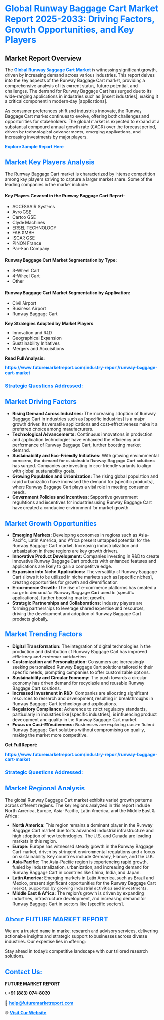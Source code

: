 <h1 style="color: #007BFF;">Global Runway Baggage Cart Market Report 2025-2033: Driving Factors, Growth Opportunities, and Key Players</h1>

<section id="overview">
<h2>Market Report Overview</h2>
<p>The <a href="https://www.futuremarketreport.com/industry-report/runway-baggage-cart-market" style="color: #007BFF; text-decoration: none;"><strong>Global Runway Baggage Cart Market</strong></a> is witnessing significant growth, driven by increasing demand across various industries. This report delves into the key aspects of the Runway Baggage Cart market, providing a comprehensive analysis of its current status, future potential, and challenges. The demand for Runway Baggage Cart has surged due to its wide-ranging applications in industries such as [insert industries], making it a critical component in modern-day [applications].</p>
<p>As consumer preferences shift and industries innovate, the Runway Baggage Cart market continues to evolve, offering both challenges and opportunities for stakeholders. The global market is expected to expand at a substantial compound annual growth rate (CAGR) over the forecast period, driven by technological advancements, emerging applications, and increasing investments by major players.</p>
</section>

<section id="overview">
<p><a href="https://www.futuremarketreport.com/request-sample/reportId=120342" style="color: #007BFF; text-decoration: none;"><strong>Explore Sample Report Here</strong></a></p>
</section>

<section id="key-players">
<h2 style="color: #007BFF;">Market Key Players Analysis</h2>
<p>The Runway Baggage Cart market is characterized by intense competition among key players striving to capture a larger market share. Some of the leading companies in the market include:</p>
<h4>Key Players Covered in the Runway Baggage Cart Report:</h4>
<ul><li>ACCESSAIR Systems</li><li>Avro GSE</li><li>Cartoo GSE</li><li>Clyde Machines</li><li>ERSEL TECHNOLOGY</li><li>FAB GMBH</li><li>ISCAR GSE</li><li>PINON France</li><li>Par-Kan Company</li></ul>
<h4>Runway Baggage Cart Market Segmentation by Type:</h4>
<ul><li>3-Wheel Cart</li><li>4-Wheel Cart</li><li>Other</li></ul>

<h4>Runway Baggage Cart Market Segmentation by Application:</h4>
<ul><li>Civil Airport</li><li>Business Airport</li><li>Runway Baggage Cart</li></ul>
<p><strong>Key Strategies Adopted by Market Players:</strong></p>
<ul>
<li>Innovation and R&D</li>
<li>Geographical Expansion</li>
<li>Sustainability Initiatives</li>
<li>Mergers and Acquisitions</li>
</ul>
</section>

<section>
<p><strong>Read Full Analysis: </strong></p><a href="https://www.futuremarketreport.com/industry-report/runway-baggage-cart-market" style="color: #007BFF; text-decoration: none;"><strong>https://www.futuremarketreport.com/industry-report/runway-baggage-cart-market</strong></a>
<h3 style="color: #007BFF;">Strategic Questions Addressed:</h3>
</section>

<section id="driving-factors">
<h2 style="color: #007BFF;">Market Driving Factors</h2>
<ul>
<li><strong>Rising Demand Across Industries:</strong> The increasing adoption of Runway Baggage Cart in industries such as [specific industries] is a major growth driver. Its versatile applications and cost-effectiveness make it a preferred choice among manufacturers.</li>
<li><strong>Technological Advancements:</strong> Continuous innovations in production and application technologies have enhanced the efficiency and performance of Runway Baggage Cart, further boosting market demand.</li>
<li><strong>Sustainability and Eco-Friendly Initiatives:</strong> With growing environmental concerns, the demand for sustainable Runway Baggage Cart solutions has surged. Companies are investing in eco-friendly variants to align with global sustainability goals.</li>
<li><strong>Growing Population and Urbanization:</strong> The rising global population and rapid urbanization have increased the demand for [specific products], where Runway Baggage Cart plays a vital role in meeting consumer needs.</li>
<li><strong>Government Policies and Incentives:</strong> Supportive government regulations and incentives for industries using Runway Baggage Cart have created a conducive environment for market growth.</li>
</ul>
</section>

<section id="growth-opportunities">
<h2 style="color: #007BFF;">Market Growth Opportunities</h2>
<ul>
<li><strong>Emerging Markets:</strong> Developing economies in regions such as Asia-Pacific, Latin America, and Africa present untapped potential for the Runway Baggage Cart market. Increasing industrialization and urbanization in these regions are key growth drivers.</li>
<li><strong>Innovative Product Development:</strong> Companies investing in R&D to create innovative Runway Baggage Cart products with enhanced features and applications are likely to gain a competitive edge.</li>
<li><strong>Expansion into Niche Applications:</strong> The versatility of Runway Baggage Cart allows it to be utilized in niche markets such as [specific niches], creating opportunities for growth and diversification.</li>
<li><strong>E-commerce Growth:</strong> The rise of e-commerce platforms has created a surge in demand for Runway Baggage Cart used in [specific applications], further boosting market growth.</li>
<li><strong>Strategic Partnerships and Collaborations:</strong> Industry players are forming partnerships to leverage shared expertise and resources, driving the development and adoption of Runway Baggage Cart products globally.</li>
</ul>
</section>

<section id="trending-factors">
<h2 style="color: #007BFF;">Market Trending Factors</h2>
<ul>
<li><strong>Digital Transformation:</strong> The integration of digital technologies in the production and distribution of Runway Baggage Cart has improved efficiency and customer satisfaction.</li>
<li><strong>Customization and Personalization:</strong> Consumers are increasingly seeking personalized Runway Baggage Cart solutions tailored to their specific needs, prompting companies to offer customizable options.</li>
<li><strong>Sustainability and Circular Economy:</strong> The push towards a circular economy has driven demand for recyclable and reusable Runway Baggage Cart solutions.</li>
<li><strong>Increased Investment in R&D:</strong> Companies are allocating significant resources to research and development, resulting in breakthroughs in Runway Baggage Cart technology and applications.</li>
<li><strong>Regulatory Compliance:</strong> Adherence to strict regulatory standards, particularly in industries like [specific industries], is influencing product development and quality in the Runway Baggage Cart market.</li>
<li><strong>Focus on Cost-Effectiveness:</strong> Businesses are exploring cost-efficient Runway Baggage Cart solutions without compromising on quality, making the market more competitive.</li>
</ul>
</section>

<section>
<p><strong>Get Full Report: </strong></p><a href="https://www.futuremarketreport.com/industry-report/runway-baggage-cart-market" style="color: #007BFF; text-decoration: none;"><strong>https://www.futuremarketreport.com/industry-report/runway-baggage-cart-market</strong></a>
<h3 style="color: #007BFF;">Strategic Questions Addressed:</h3>
</section>


<section id="regional-analysis">
<h2 style="color: #007BFF;">Market Regional Analysis</h2>
<p>The global Runway Baggage Cart market exhibits varied growth patterns across different regions. The key regions analyzed in this report include North America, Europe, Asia-Pacific, Latin America, and the Middle East & Africa:</p>
<ul>
<li><strong>North America:</strong> This region remains a dominant player in the Runway Baggage Cart market due to its advanced industrial infrastructure and high adoption of new technologies. The U.S. and Canada are leading markets in this region.</li>
<li><strong>Europe:</strong> Europe has witnessed steady growth in the Runway Baggage Cart market, driven by stringent environmental regulations and a focus on sustainability. Key countries include Germany, France, and the U.K.</li>
<li><strong>Asia-Pacific:</strong> The Asia-Pacific region is experiencing rapid growth, fueled by industrialization, urbanization, and increasing demand for Runway Baggage Cart in countries like China, India, and Japan.</li>
<li><strong>Latin America:</strong> Emerging markets in Latin America, such as Brazil and Mexico, present significant opportunities for the Runway Baggage Cart market, supported by growing industrial activities and investments.</li>
<li><strong>Middle East & Africa:</strong> The region’s growth is driven by expanding industries, infrastructure development, and increasing demand for Runway Baggage Cart in sectors like [specific sectors].</li>
</ul>
</section>

<footer>
<h2 style="color: #007BFF;">About FUTURE MARKET REPORT</h2>
<p>We are a trusted name in market research and advisory services, delivering actionable insights and strategic support to businesses across diverse industries. Our expertise lies in offering:</p>

<p>Stay ahead in today’s competitive landscape with our tailored research solutions.</p>

<h2 style="color: #007BFF;">Contact Us:</h2>
<p><strong>FUTURE MARKET REPORT</strong></p>
<p>📞 <strong>+91 (883) 074-8030</strong></p>
<p>📧 <strong><a href="mailto:help@futuremarketreport.com" style="color: #007BFF;">help@futuremarketreport.com</a></strong></p>
<p>🌐 <strong><a href="https://www.futuremarketreport.com/" style="color: #007BFF;">Visit Our Website</a></strong></p>
</footer>